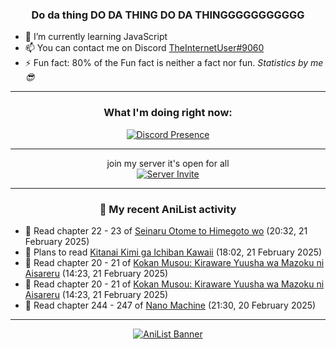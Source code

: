 <div align="center">

### Do da thing DO DA THING DO DA THINGGGGGGGGGGG
</div>

- 🌱 I’m currently learning JavaScript
- 📫 You can contact me on Discord [TheInternetUser#9060](https://discord.com/users/534117072796385300)
- ⚡ Fun fact: 80% of the Fun fact is neither a fact nor fun. _Statistics by me 😎_
<hr>

<div align="center">

### What I'm doing right now:
[![Discord Presence](https://lanyard.cnrad.dev/api/534117072796385300)](https://discord.com/users/534117072796385300)
<hr>

join my server it's open for all <br>
[![Server Invite](https://invidget.switchblade.xyz/bfYgVHxrSs)](https://discord.gg/bfYgVHxrSs)

<hr>
  
### 🌸 My recent AniList activity

</div>

<!-- ANILIST_ACTIVITY:start -->

-   📖 Read chapter 22 - 23 of [Seinaru Otome to Himegoto wo](https://anilist.co/manga/181248) (20:32, 21 February 2025)
-   📖 Plans to read [Kitanai Kimi ga Ichiban Kawaii](https://anilist.co/manga/110396) (18:02, 21 February 2025)
-   📖 Read chapter 20 - 21 of [Kokan Musou: Kiraware Yuusha wa Mazoku ni Aisareru](https://anilist.co/manga/142463) (14:23, 21 February 2025)
-   📖 Read chapter 20 - 21 of [Kokan Musou: Kiraware Yuusha wa Mazoku ni Aisareru](https://anilist.co/manga/142463) (14:23, 21 February 2025)
-   📖 Read chapter 244 - 247 of [Nano Machine](https://anilist.co/manga/120980) (21:30, 20 February 2025)

<!-- ANILIST_ACTIVITY:end -->
<hr>

<div align="center">

[![AniList Banner](https://img.anili.st/User/929966)](https://anilist.co/user/TheInternetUser)

<!-- ![Profile views](https://gpvc.arturio.dev/TheInternetUse7) Since 2023-01-09 -->
<br>


</div>
